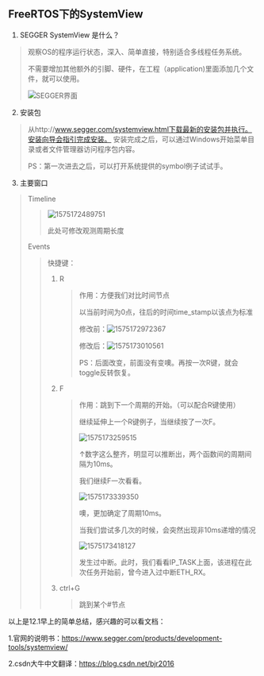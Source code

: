 ## FreeRTOS下的SystemView

1. SEGGER SystemView 是什么？

> 观察OS的程序运行状态，深入、简单直接，特别适合多线程任务系统。
>
> 不需要增加其他额外的引脚、硬件，在工程（application)里面添加几个文件，就可以使用。
>
> ![SEGGER界面](https://img-blog.csdn.net/20171108004326764?watermark/2/text/aHR0cDovL2Jsb2cuY3Nkbi5uZXQvYmpyMjAxNg==/font/5a6L5L2T/fontsize/400/fill/I0JBQkFCMA==/dissolve/70/gravity/SouthEast)

2. 安装包

> 从http://www.segger.com/systemview.html下载最新的安装包并执行。安装向导会指引完成安装。 
> 安装完成之后，可以通过Windows开始菜单目录或者文件管理器访问程序包内容。
>
> PS：第一次进去之后，可以打开系统提供的symbol例子试试手。

3. 主要窗口

> Timeline
>
> > ![1575172489751](C:\Users\OXY\AppData\Roaming\Typora\typora-user-images\1575172489751.png)
> >
> > 此处可修改观测周期长度
>
> Events
>
> > 快捷键：
> >
> > 1. R
> >
> >    > 作用：方便我们对比时间节点
> >    >
> >    > 以当前时间为0点，往后的时间time_stamp以该点为标准
> >    >
> >    > 修改前：![1575172972367](C:\Users\OXY\AppData\Roaming\Typora\typora-user-images\1575172972367.png)
> >    >
> >    > 修改后：![1575173010561](C:\Users\OXY\AppData\Roaming\Typora\typora-user-images\1575173010561.png)
> >    >
> >    > PS：后面改变，前面没有变噢。再按一次R键，就会toggle反转恢复。
> >
> > 2. F
> >
> >    > 作用：跳到下一个周期的开始。（可以配合R键使用）
> >    >
> >    > 继续延伸上一个R键例子，当继续按了一次F。
> >    >
> >    > ![1575173259515](C:\Users\OXY\AppData\Roaming\Typora\typora-user-images\1575173259515.png)
> >    >
> >    > ↑数字这么整齐，明显可以推断出，两个函数间的周期间隔为10ms。
> >    >
> >    > 我们继续F一次看看。
> >    >
> >    > ![1575173339350](C:\Users\OXY\AppData\Roaming\Typora\typora-user-images\1575173339350.png)
> >    >
> >    > 噢，更加确定了周期10ms。
> >    >
> >    > 当我们尝试多几次的时候，会突然出现非10ms递增的情况
> >    >
> >    > ![1575173418127](C:\Users\OXY\AppData\Roaming\Typora\typora-user-images\1575173418127.png)
> >    >
> >    > 发生过中断。此时，我们看看IP_TASK上面，该进程在此次任务开始前，曾今进入过中断ETH_RX。
> >
> > 3. ctrl+G
> >
> >    > 跳到某个#节点



以上是12.1早上的简单总结，感兴趣的可以看文档：

1.官网的说明书：https://www.segger.com/products/development-tools/systemview/

2.csdn大牛中文翻译：https://blog.csdn.net/bjr2016

